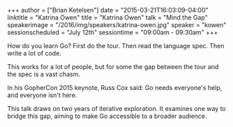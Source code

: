 +++
author = ["Brian Ketelsen"]
date = "2015-03-21T16:03:09-04:00"
linktitle = "Katrina Owen"
title = "Katrina Owen"
talk = "Mind the Gap"
speakerimage = "/2016/img/speakers/katrina-owen.jpg"
speaker = "kowen"
sessionscheduled = "July 12th"
sessiontime = "09:00am - 09:30am"
+++

How do you learn Go? First do the tour. Then read the language spec. Then write a lot of code.

This works for a lot of people, but for some the gap between the tour and the spec is a vast chasm.

In his GopherCon 2015 keynote, Russ Cox said: Go needs everyone's help, and everyone isn't here.

This talk draws on two years of iterative exploration. It examines one way to bridge this gap, aiming to make Go accessible to a broader audience.
